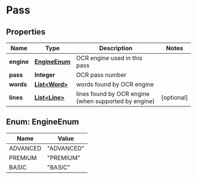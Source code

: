 
# Pass

## Properties
Name | Type | Description | Notes
------------ | ------------- | ------------- | -------------
**engine** | [**EngineEnum**](#EngineEnum) | OCR engine used in this pass | 
**pass** | **Integer** | OCR pass number | 
**words** | [**List&lt;Word&gt;**](Word.md) | words found by OCR engine | 
**lines** | [**List&lt;Line&gt;**](Line.md) | lines found by OCR engine (when supported by engine) |  [optional]


<a name="EngineEnum"></a>
## Enum: EngineEnum
Name | Value
---- | -----
ADVANCED | &quot;ADVANCED&quot;
PREMIUM | &quot;PREMIUM&quot;
BASIC | &quot;BASIC&quot;



